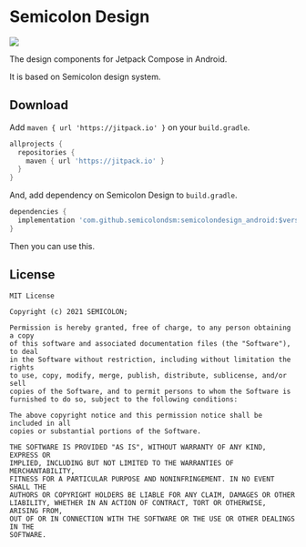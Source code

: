 # Semicolon Design
[![](https://jitpack.io/v/semicolondsm/SemicolonDesign_Android.svg)](https://jitpack.io/#semicolondsm/SemicolonDesign_Android)

The design components for Jetpack Compose in Android.

It is based on Semicolon design system.

## Download
Add `maven { url 'https://jitpack.io' }` on your `build.gradle`.
``` groovy
allprojects {
  repositories {
    maven { url 'https://jitpack.io' }
  }
}
```

And, add dependency on Semicolon Design to `build.gradle`.
``` groovy
dependencies {
  implementation 'com.github.semicolondsm:semicolondesign_android:$version'
}
```
Then you can use this.

## License
```
MIT License

Copyright (c) 2021 SEMICOLON;

Permission is hereby granted, free of charge, to any person obtaining a copy
of this software and associated documentation files (the "Software"), to deal
in the Software without restriction, including without limitation the rights
to use, copy, modify, merge, publish, distribute, sublicense, and/or sell
copies of the Software, and to permit persons to whom the Software is
furnished to do so, subject to the following conditions:

The above copyright notice and this permission notice shall be included in all
copies or substantial portions of the Software.

THE SOFTWARE IS PROVIDED "AS IS", WITHOUT WARRANTY OF ANY KIND, EXPRESS OR
IMPLIED, INCLUDING BUT NOT LIMITED TO THE WARRANTIES OF MERCHANTABILITY,
FITNESS FOR A PARTICULAR PURPOSE AND NONINFRINGEMENT. IN NO EVENT SHALL THE
AUTHORS OR COPYRIGHT HOLDERS BE LIABLE FOR ANY CLAIM, DAMAGES OR OTHER
LIABILITY, WHETHER IN AN ACTION OF CONTRACT, TORT OR OTHERWISE, ARISING FROM,
OUT OF OR IN CONNECTION WITH THE SOFTWARE OR THE USE OR OTHER DEALINGS IN THE
SOFTWARE.
```
